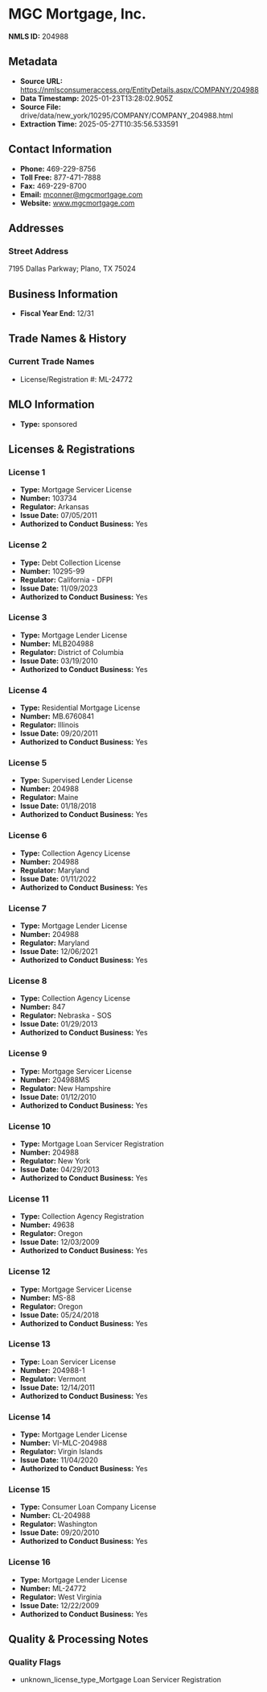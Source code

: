 # MGC Mortgage, Inc.

**NMLS ID:** 204988

## Metadata
- **Source URL:** https://nmlsconsumeraccess.org/EntityDetails.aspx/COMPANY/204988
- **Data Timestamp:** 2025-01-23T13:28:02.905Z
- **Source File:** drive/data/new_york/10295/COMPANY/COMPANY_204988.html
- **Extraction Time:** 2025-05-27T10:35:56.533591

## Contact Information
- **Phone:** 469-229-8756
- **Toll Free:** 877-471-7888
- **Fax:** 469-229-8700
- **Email:** mconner@mgcmortgage.com
- **Website:** www.mgcmortgage.com

## Addresses
### Street Address
7195 Dallas Parkway; Plano, TX 75024

## Business Information
- **Fiscal Year End:** 12/31

## Trade Names & History
### Current Trade Names
- License/Registration #: ML-24772

## MLO Information
- **Type:** sponsored

## Licenses & Registrations

### License 1
- **Type:** Mortgage Servicer License
- **Number:** 103734
- **Regulator:** Arkansas
- **Issue Date:** 07/05/2011
- **Authorized to Conduct Business:** Yes

### License 2
- **Type:** Debt Collection License
- **Number:** 10295-99
- **Regulator:** California - DFPI
- **Issue Date:** 11/09/2023
- **Authorized to Conduct Business:** Yes

### License 3
- **Type:** Mortgage Lender License
- **Number:** MLB204988
- **Regulator:** District of Columbia
- **Issue Date:** 03/19/2010
- **Authorized to Conduct Business:** Yes

### License 4
- **Type:** Residential Mortgage License
- **Number:** MB.6760841
- **Regulator:** Illinois
- **Issue Date:** 09/20/2011
- **Authorized to Conduct Business:** Yes

### License 5
- **Type:** Supervised Lender License
- **Number:** 204988
- **Regulator:** Maine
- **Issue Date:** 01/18/2018
- **Authorized to Conduct Business:** Yes

### License 6
- **Type:** Collection Agency License
- **Number:** 204988
- **Regulator:** Maryland
- **Issue Date:** 01/11/2022
- **Authorized to Conduct Business:** Yes

### License 7
- **Type:** Mortgage Lender License
- **Number:** 204988
- **Regulator:** Maryland
- **Issue Date:** 12/06/2021
- **Authorized to Conduct Business:** Yes

### License 8
- **Type:** Collection Agency License
- **Number:** 847
- **Regulator:** Nebraska - SOS
- **Issue Date:** 01/29/2013
- **Authorized to Conduct Business:** Yes

### License 9
- **Type:** Mortgage Servicer License
- **Number:** 204988MS
- **Regulator:** New Hampshire
- **Issue Date:** 01/12/2010
- **Authorized to Conduct Business:** Yes

### License 10
- **Type:** Mortgage Loan Servicer Registration
- **Number:** 204988
- **Regulator:** New York
- **Issue Date:** 04/29/2013
- **Authorized to Conduct Business:** Yes

### License 11
- **Type:** Collection Agency Registration
- **Number:** 49638
- **Regulator:** Oregon
- **Issue Date:** 12/03/2009
- **Authorized to Conduct Business:** Yes

### License 12
- **Type:** Mortgage Servicer License
- **Number:** MS-88
- **Regulator:** Oregon
- **Issue Date:** 05/24/2018
- **Authorized to Conduct Business:** Yes

### License 13
- **Type:** Loan Servicer License
- **Number:** 204988-1
- **Regulator:** Vermont
- **Issue Date:** 12/14/2011
- **Authorized to Conduct Business:** Yes

### License 14
- **Type:** Mortgage Lender License
- **Number:** VI-MLC-204988
- **Regulator:** Virgin Islands
- **Issue Date:** 11/04/2020
- **Authorized to Conduct Business:** Yes

### License 15
- **Type:** Consumer Loan Company License
- **Number:** CL-204988
- **Regulator:** Washington
- **Issue Date:** 09/20/2010
- **Authorized to Conduct Business:** Yes

### License 16
- **Type:** Mortgage Lender License
- **Number:** ML-24772
- **Regulator:** West Virginia
- **Issue Date:** 12/22/2009
- **Authorized to Conduct Business:** Yes

## Quality & Processing Notes
### Quality Flags
- unknown_license_type_Mortgage Loan Servicer Registration
